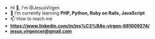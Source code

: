 - Hi 👋, I'm @JesusVirgen
- 🌱 I’m currently learning **PHP, Python, Ruby on Rails, JavaScript**
- 📫 How to reach me 
- **https://www.linkedin.com/in/jes%C3%BAs-virgen-681009274/**
- **jesus.virgencer@gmail.com**


